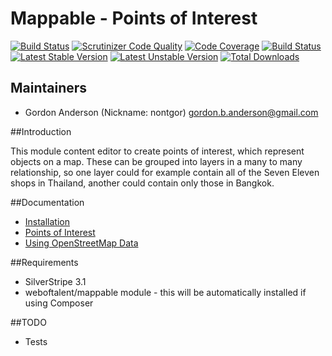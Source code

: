 # Mappable - Points of Interest
[![Build Status](https://travis-ci.org/gordonbanderson/MappablePointsOfInterest.svg?branch=AUTOMATED_TESTING)](https://travis-ci.org/gordonbanderson/MappablePointsOfInterest)
[![Scrutinizer Code Quality](https://scrutinizer-ci.com/g/gordonbanderson/MappablePointsOfInterest/badges/quality-score.png?b=AUTOMATED_TESTING)](https://scrutinizer-ci.com/g/gordonbanderson/MappablePointsOfInterest/?branch=AUTOMATED_TESTING)
[![Code Coverage](https://scrutinizer-ci.com/g/gordonbanderson/MappablePointsOfInterest/badges/coverage.png?b=AUTOMATED_TESTING)](https://scrutinizer-ci.com/g/gordonbanderson/MappablePointsOfInterest/?branch=AUTOMATED_TESTING)
[![Build Status](https://scrutinizer-ci.com/g/gordonbanderson/MappablePointsOfInterest/badges/build.png?b=AUTOMATED_TESTING)](https://scrutinizer-ci.com/g/gordonbanderson/MappablePointsOfInterest/build-status/AUTOMATED_TESTING)
[![Latest Stable Version](https://poser.pugx.org/weboftalent/mappable-poi/version)](https://packagist.org/packages/weboftalent/mappable-poi) [![Latest Unstable Version](https://poser.pugx.org/weboftalent/mappable-poi/v/unstable)](//packagist.org/packages/weboftalent/mappable-poi)
[![Total Downloads](https://poser.pugx.org/weboftalent/mappable-poi/downloads)](https://packagist.org/packages/weboftalent/mappable-poi)


## Maintainers

* Gordon Anderson (Nickname: nontgor)
	<gordon.b.anderson@gmail.com>

##Introduction

This module content editor to create points of interest, which represent objects on a map.  These
can be grouped into layers in a many to many relationship, so one layer could for example contain
all of the Seven Eleven shops in Thailand, another could contain only those in Bangkok.
 
##Documentation
* [Installation](./docs/en/Installation.md)
* [Points of Interest](./docs/en/PointsOfInterest.md)
* [Using OpenStreetMap Data](./docs/en/OpenStreetMap.md)

##Requirements
* SilverStripe 3.1
* weboftalent/mappable module - this will be automatically installed if using Composer

##TODO
* Tests